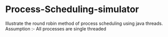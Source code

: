 Process-Scheduling-simulator
============================

Illustrate the round robin method of process scheduling using java threads. Assumption :- All processes are single threaded
